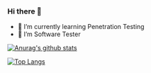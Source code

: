 ### Hi there 👋

- 🌱 I’m currently learning Penetration Testing
- 👯 I’m Software Tester

[![Anurag's github stats](https://github-readme-stats.vercel.app/api?username=AekachaiBoonruang&show_icons=true&theme=radical&count_private=true)](https://github.com/anuraghazra/github-readme-stats)

[![Top Langs](https://github-readme-stats.vercel.app/api/top-langs/?username=AekachaiBoonruang&show_icons=true&theme=radical&count_private=true)](https://github.com/anuraghazra/github-readme-stats)

